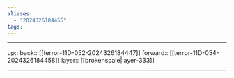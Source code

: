 ```yaml
---
aliases:
  - "2024326184455"
tags:
---
```




***

up:: 
back:: [[terror-11D-052-2024326184447]]
forward:: [[terror-11D-054-2024326184458]]
layer:: [[brokenscale|layer-333]]

***
